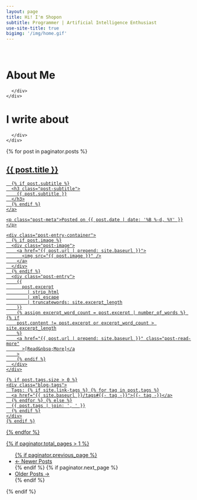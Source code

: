 ```yaml
---
layout: page
title: Hi! I'm Shopon
subtitle: Programmer | Artificial Intelligence Enthusiast
use-site-title: true
bigimg: '/img/home.gif'
---
```


<!-- Typed.js -->
<script src="/js/jquery-1.11.2.min.js"></script>
<!-- Typed.js uses old jquery ver -->
<script src="/js/typed.js" type="text/javascript"></script>
<script>
  $(function() {
    $('.typed').typed({
      strings: [
        'Research.',
        'Programming.',
        'Higher Study.',
        'Learning.',
        'Travel.'
      ],
      typeSpeed: 100,
      loop: true,
      backDelay: 1000
    });
  });
</script>

<div class="mobile-js-hide">
  <div class="row">
    <div class="col-sm-12">
      <div class="text-center">
        <h1>
          <br>
          About Me
        </h1>
      
      </div>
    </div>
  </div>
</div>



<div class="mobile-js-hide">
  <div class="row">
    <div class="col-sm-12">
      <div class="text-center">
        <h1>
          I write about <span class="typed" style="color:#890000" ;></span>
        </h1>
      
      </div>
    </div>
  </div>
</div>



<div class="posts-list">
  {% for post in paginator.posts %}
  <article class="post-preview">
    <a href="{{ post.url | prepend: site.baseurl }}">
      <h2 class="post-title">{{ post.title }}</h2>

      {% if post.subtitle %}
      <h3 class="post-subtitle">
        {{ post.subtitle }}
      </h3>
      {% endif %}
    </a>

    <p class="post-meta">Posted on {{ post.date | date: '%B %-d, %Y' }}</p>

    <div class="post-entry-container">
      {% if post.image %}
      <div class="post-image">
        <a href="{{ post.url | prepend: site.baseurl }}">
          <img src="{{ post.image }}" />
        </a>
      </div>
      {% endif %}
      <div class="post-entry">
        {{
          post.excerpt
            | strip_html
            | xml_escape
            | truncatewords: site.excerpt_length
        }}
        {% assign excerpt_word_count = post.excerpt | number_of_words %} {% if
        post.content != post.excerpt or excerpt_word_count > site.excerpt_length
        %}
        <a href="{{ post.url | prepend: site.baseurl }}" class="post-read-more"
          >[Read&nbsp;More]</a
        >
        {% endif %}
      </div>
    </div>

    {% if post.tags.size > 0 %}
    <div class="blog-tags">
      Tags: {% if site.link-tags %} {% for tag in post.tags %}
      <a href="{{ site.baseurl }}/tags#{{- tag -}}">{{- tag -}}</a>
      {% endfor %} {% else %}
      {{ post.tags | join: ', ' }}
      {% endif %}
    </div>
    {% endif %}
  </article>
  {% endfor %}
</div>

{% if paginator.total_pages > 1 %}
<ul class="pager main-pager">
  {% if paginator.previous_page %}
  <li class="previous">
    <a
      href="{{ paginator.previous_page_path | prepend: site.baseurl | replace: '//', '/' }}"
      >&larr; Newer Posts</a
    >
  </li>
  {% endif %} {% if paginator.next_page %}
  <li class="next">
    <a
      href="{{ paginator.next_page_path | prepend: site.baseurl | replace: '//', '/' }}"
      >Older Posts &rarr;</a
    >
  </li>
  {% endif %}
</ul>
{% endif %}
